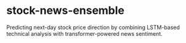 # stock-news-ensemble
Predicting next-day stock price direction by combining LSTM-based technical analysis with transformer-powered news sentiment.
